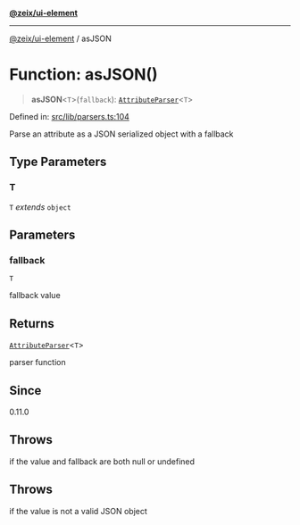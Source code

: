 [**@zeix/ui-element**](../README.md)

***

[@zeix/ui-element](../globals.md) / asJSON

# Function: asJSON()

> **asJSON**\<`T`\>(`fallback`): [`AttributeParser`](../type-aliases/AttributeParser.md)\<`T`\>

Defined in: [src/lib/parsers.ts:104](https://github.com/zeixcom/ui-element/blob/8a5f554f7f150bc30f3cc67f612a4c3067704cb6/src/lib/parsers.ts#L104)

Parse an attribute as a JSON serialized object with a fallback

## Type Parameters

### T

`T` *extends* `object`

## Parameters

### fallback

`T`

fallback value

## Returns

[`AttributeParser`](../type-aliases/AttributeParser.md)\<`T`\>

parser function

## Since

0.11.0

## Throws

if the value and fallback are both null or undefined

## Throws

if the value is not a valid JSON object
